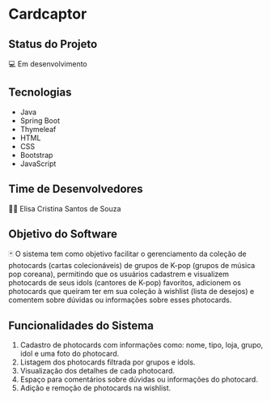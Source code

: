 # Cardcaptor

## Status do Projeto
💻 Em desenvolvimento

## Tecnologias
- Java
- Spring Boot
- Thymeleaf
- HTML
- CSS
- Bootstrap
- JavaScript

## Time de Desenvolvedores
💁‍♀️ Elisa Cristina Santos de Souza

## Objetivo do Software
🃏 O sistema tem como objetivo facilitar o gerenciamento da coleção de photocards (cartas colecionáveis) de grupos de K-pop (grupos de música pop coreana), permitindo que os usuários cadastrem e visualizem photocards de seus idols (cantores de K-pop) favoritos, adicionem os photocards que queiram ter em sua coleção à wishlist (lista de desejos) e comentem sobre dúvidas ou informações sobre esses photocards.

## Funcionalidades do Sistema
1. Cadastro de photocards com informações como: nome, tipo, loja, grupo, idol e uma foto do photocard.
2. Listagem dos photocards filtrada por grupos e idols.
3. Visualização dos detalhes de cada photocard.
4. Espaço para comentários sobre dúvidas ou informações do photocard.
5. Adição e remoção de photocards na wishlist.
